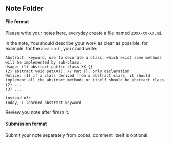 ## Note Folder
#### File format

Please write your notes here, everyday create a file named `20XX-XX-XX.md`.

In the note, You should describe your work as clear as possible, for example, for the `abstract` , you could write:

```
Abstract: keyword, use to decorate a class, which exist some methods will be implemented by sub-class.
Usage: (1) abstract public class XX {}
(2) abstract void setXX(); // not {}, only declaration
Notice: (1) if a class derived from a abstract class, it should implement all the abstract methods or itself should be abstract class.
(2) ...
(3) ...

instead of:
Today, I learned abstract keyword
```

Review you note after finish it.

#### Submission format

Submit your note separately from codes,  comment itself is optional.
